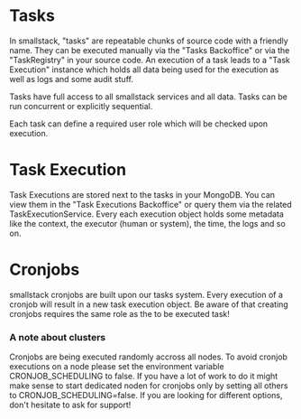 # Tasks
In smallstack, "tasks" are repeatable chunks of source code with a friendly name. They can be executed manually via the "Tasks Backoffice" or via the "TaskRegistry" in your source code. An execution of a task leads to a "Task Execution" instance which holds all data being used for the execution as well as logs and some audit stuff. 

Tasks have full access to all smallstack services and all data. Tasks can be run concurrent or explicitly sequential.

Each task can define a required user role which will be checked upon execution.

# Task Execution
Task Executions are stored next to the tasks in your MongoDB. You can view them in the "Task Executions Backoffice" or query them via the related TaskExecutionService. Every each execution object holds some metadata like the context, the executor (human or system), the time, the logs and so on.

# Cronjobs
smallstack cronjobs are built upon our tasks system. Every execution of a cronjob will result in a new task execution object. Be aware of that creating cronjobs requires the same role as the to be executed task!

### A note about clusters
Cronjobs are being executed randomly accross all nodes. To avoid cronjob executions on a node please set the environment variable CRONJOB_SCHEDULING to false. If you have a lot of work to do it might make sense to start dedicated noden for cronjobs only by setting all others to CRONJOB_SCHEDULING=false. If you are looking for different options, don't hesitate to ask for support!
